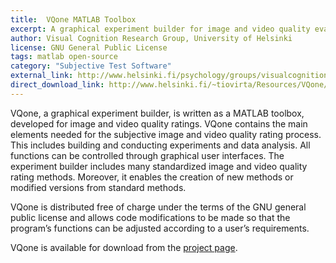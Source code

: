 ```yaml
---
title:  VQone MATLAB Toolbox
excerpt: A graphical experiment builder for image and video quality evaluations
author: Visual Cognition Research Group, University of Helsinki
license: GNU General Public License
tags: matlab open-source
category: "Subjective Test Software"
external_link: http://www.helsinki.fi/psychology/groups/visualcognition/
direct_download_link: http://www.helsinki.fi/~tiovirta/Resources/VQone/VQONE_0.94_release_v005.zip
---
```


VQone, a graphical experiment builder, is written as a MATLAB toolbox, developed for image and video quality ratings. VQone contains the main elements needed for the subjective image and video quality rating process. This includes building and conducting experiments and data analysis. All functions can be controlled through graphical user interfaces. The experiment builder includes many standardized image and video quality rating methods. Moreover, it enables the creation of new methods or modified versions from standard methods.

VQone is distributed free of charge under the terms of the GNU general public license and allows code modifications to be made so that the program’s functions can be adjusted according to a user’s requirements.

VQone is available for download from the [project page](http://www.helsinki.fi/psychology/groups/visualcognition/).